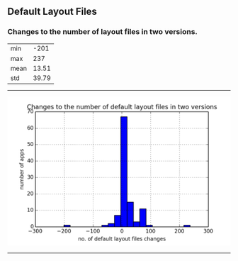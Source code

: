 ## Default Layout Files

### Changes to the number of layout files in two versions.

|       |     |
|-------|-----|
| min   | -201|
| max   | 237|
| mean  | 13.51|
| std   | 39.79|



* * *
![Histogram of changes in number of layout files in two versions.](./images/default_layout_changes.png)
* * *